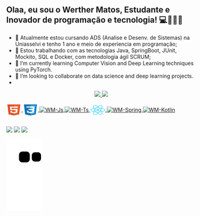 ## Olaa, eu sou o Werther Matos, Estudante e Inovador de programação e tecnologia! 💻👨🏻‍💻

- 📌 Atualmente estou cursando ADS (Analise e Desenv. de Sistemas) na Uniasselvi e tenho 1 ano e meio de experiencia em programação;
- 🔭 Estou trabalhando com as tecnologias Java, SpringBoot, JUnit, Mockito, SQL e Docker, com metodologia ágil SCRUM;
- 🌱 I’m currently learning Computer Vision and Deep Learning techniques using PyTorch.
- 🤝 I’m looking to collaborate on data science and deep learning projects.
- 
<div align="center">
  <a href="https://github.com/werther-matos">
  <img height="180em" src="https://github-readme-stats.vercel.app/api?username=werther-matos&show_icons=true&theme=dracula&include_all_commits=true&count_private=true"/>
  <img height="180em" src="https://github-readme-stats.vercel.app/api/top-langs/?username=werther-matos&layout=compact&langs_count=7&theme=dracula"/>
</div>
<div style="display: inline_block"><br>
  <img align="center" alt="WM-HTML" height="30" width="40" src="https://raw.githubusercontent.com/devicons/devicon/master/icons/html5/html5-original.svg">
  <img align="center" alt="WM-CSS" height="30" width="40" src="https://raw.githubusercontent.com/devicons/devicon/master/icons/css3/css3-original.svg">
  <img align="center" alt="WM-Js" height="30" width="40" src="https://cdn.jsdelivr.net/gh/devicons/devicon/icons/java/java-original.svg">
  <img align="center" alt="WM-Ts" height="30" width="40" src="https://cdn.jsdelivr.net/gh/devicons/devicon/icons/javascript/javascript-original.svg">
  <img align="center" alt="WM-React" height="30" width="40" src="https://raw.githubusercontent.com/devicons/devicon/master/icons/react/react-original.svg">
  <img align="center" alt="WM-Spring" height="30" width="40" src="https://cdn.jsdelivr.net/gh/devicons/devicon/icons/spring/spring-original.svg">
  <img align="center" alt="WM-Kotlin" height="30" width="40" src="https://cdn.jsdelivr.net/gh/devicons/devicon/icons/kotlin/kotlin-original.svg">
</div>
  
  ##
 
<div> 
  <a href="https://instagram.com/lua_werther_sol" target="_blank"><img src="https://img.shields.io/badge/-Instagram-%23E4405F?style=for-the-badge&logo=instagram&logoColor=white" target="_blank"></a>
  <a href = "mailto:contatowerthermatos@outlook.com"><img src="https://img.shields.io/badge/Microsoft_Outlook-0078D4?style=for-the-badge&logo=microsoft-outlook&logoColor=white" target="_blank"></a>
  <a href="https://www.linkedin.com/in/werthermatos/" target="_blank"><img src="https://img.shields.io/badge/-LinkedIn-%230077B5?style=for-the-badge&logo=linkedin&logoColor=white" target="_blank"></a> 
 
  ![Snake animation](https://github.com/rafaballerini/rafaballerini/blob/output/github-contribution-grid-snake.svg)
</div>
  
        
   
          
